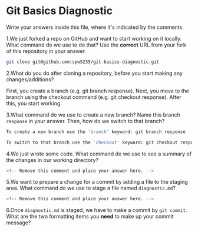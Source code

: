 # Git Basics Diagnostic

Write your answers inside this file, where it's indicated by the comments.

1.We just forked a repo on GitHub and want to start working on it locally.
What command do we use to do that? Use the **correct** URL from your fork of
this repository in your answer.

```sh
git clone git@github.com:spw5235/git-basics-diagnostic.git
```

2.What do you do after cloning a repository, before you start making any
changes/additions?

First, you create a branch (e.g. git branch response).  Next, you move to the branch using the checkout command (e.g. git checkout response).  After this, you start working.

3.What command do we use to create a new branch? Name this branch `response`
    in your answer. Then, how do we switch to that branch?

```sh
To create a new branch use the 'branch' keyword: git branch response

To switch to that branch use the 'checkout' keyword: git checkout response
```

4.We just wrote some code. What command do we use to see a summary of the
    changes in our working directory?

```sh
<!-- Remove this comment and place your answer here. -->
```

5.We want to prepare a change for a commit by adding a file to the staging
    area. What command do we use to stage a file named `diagnostic.md`?

```sh
<!-- Remove this comment and place your answer here. -->
```

6.Once `diagnostic.md` is staged, we have to make a commit by `git commit`.
What are the two formatting items you **need** to make up your commit message?

<!-- Remove this comment and place your answer here. -->
